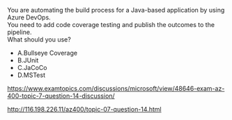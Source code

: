 You are automating the build process for a Java-based application by using Azure DevOps.<br/>You need to add code coverage testing and publish the outcomes to the pipeline.<br/>What should you use?<br/><ul><li class="multi-choice-item"><span class="multi-choice-letter" data-choice-letter="A">A.</span>Bullseye Coverage</li><li class="multi-choice-item"><span class="multi-choice-letter" data-choice-letter="B">B.</span>JUnit</li><li class="multi-choice-item correct-hidden"><span class="multi-choice-letter" data-choice-letter="C">C.</span>JaCoCo</li><li class="multi-choice-item"><span class="multi-choice-letter" data-choice-letter="D">D.</span>MSTest</li></ul><p><a href="https://www.examtopics.com/discussions/microsoft/view/48646-exam-az-400-topic-7-question-14-discussion/">https://www.examtopics.com/discussions/microsoft/view/48646-exam-az-400-topic-7-question-14-discussion/</a></p><p><a href="http://116.198.226.11/az400/topic-07-question-14.html">http://116.198.226.11/az400/topic-07-question-14.html</a></p><script src="https://giscus.app/client.js"                    data-repo="azsamples/az204"                    data-repo-id="R_kgDOMRXzDQ"                    data-category="General"                    data-category-id="DIC_kwDOMRXzDc4Cgi27"                    data-mapping="pathname"                    data-strict="0"                    data-reactions-enabled="0"                    data-emit-metadata="0"                    data-input-position="bottom"                    data-theme="preferred_color_scheme"                    data-lang="en"                    crossorigin="anonymous"                    async>                    </script>